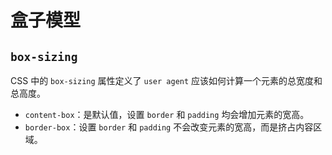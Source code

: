 # 盒子模型
## `box-sizing`
CSS 中的 `box-sizing` 属性定义了 `user agent` 应该如何计算一个元素的总宽度和总高度。

- `content-box`：是默认值，设置 `border` 和 `padding` 均会增加元素的宽高。
- `border-box`：设置 `border` 和 `padding` 不会改变元素的宽高，而是挤占内容区域。
